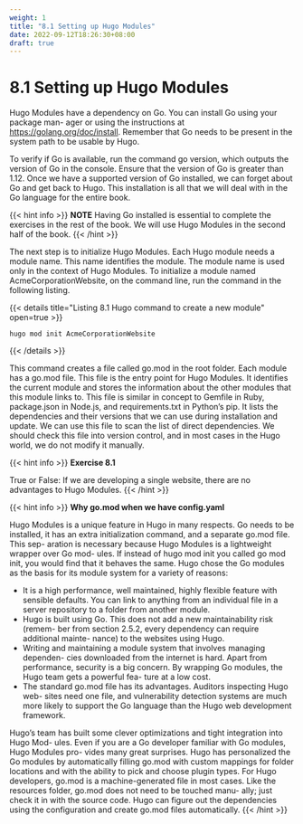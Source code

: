 ```yaml
---
weight: 1
title: "8.1 Setting up Hugo Modules"
date: 2022-09-12T18:26:30+08:00
draft: true
---
```


# 8.1 Setting up Hugo Modules

Hugo Modules have a dependency on Go. You can install Go using your package man- ager or using the instructions at https://golang.org/doc/install. Remember that Go needs to be present in the system path to be usable by Hugo.

To verify if Go is available, run the command go version, which outputs the version of Go in the console. Ensure that the version of Go is greater than 1.12. Once we have a supported version of Go installed, we can forget about Go and get back to Hugo. This installation is all that we will deal with in the Go language for the entire book.

{{< hint info >}}
**NOTE** Having Go installed is essential to complete the exercises in the rest of the book. We will use Hugo Modules in the second half of the book.
{{< /hint >}}

The next step is to initialize Hugo Modules. Each Hugo module needs a module name. This name identifies the module. The module name is used only in the context of Hugo Modules. To initialize a module named AcmeCorporationWebsite, on the command line, run the command in the following listing.

{{< details title="Listing 8.1  Hugo command to create a new module" open=true >}}
```
hugo mod init AcmeCorporationWebsite
```
{{< /details >}}

This command creates a file called go.mod in the root folder. Each module has a go.mod file. This file is the entry point for Hugo Modules. It identifies the current module and stores the information about the other modules that this module links to. This file is similar in concept to Gemfile in Ruby, package.json in Node.js, and requirements.txt in Python’s pip. It lists the dependencies and their versions that we can use during installation and update. We can use this file to scan the list of direct dependencies. We should check this file into version control, and in most cases in the Hugo world, we do not modify it manually.

{{< hint info >}}
**Exercise 8.1**

True or False: If we are developing a single website, there are no advantages to Hugo Modules.
{{< /hint >}}

{{< hint info >}}
**Why go.mod when we have config.yaml**

Hugo Modules is a unique feature in Hugo in many respects. Go needs to be installed, it has an extra initialization command, and a separate go.mod file. This sep- aration is necessary because Hugo Modules is a lightweight wrapper over Go mod- ules. If instead of hugo mod init you called go mod init, you would find that it behaves the same. Hugo chose the Go modules as the basis for its module system for a variety of reasons:
- It is a high performance, well maintained, highly flexible feature with sensible defaults. You can link to anything from an individual file in a server repository to a folder from another module.
- Hugo is built using Go. This does not add a new maintainability risk (remem- ber from section 2.5.2, every dependency can require additional mainte- nance) to the websites using Hugo.
- Writing and maintaining a module system that involves managing dependen- cies downloaded from the internet is hard. Apart from performance, security is a big concern. By wrapping Go modules, the Hugo team gets a powerful fea- ture at a low cost.
- The standard go.mod file has its advantages. Auditors inspecting Hugo web- sites need one file, and vulnerability detection systems are much more likely to support the Go language than the Hugo web development framework.

Hugo’s team has built some clever optimizations and tight integration into Hugo Mod- ules. Even if you are a Go developer familiar with Go modules, Hugo Modules pro- vides many great surprises. Hugo has personalized the Go modules by automatically filling go.mod with custom mappings for folder locations and with the ability to pick and choose plugin types. For Hugo developers, go.mod is a machine-generated file in most cases. Like the resources folder, go.mod does not need to be touched manu- ally; just check it in with the source code. Hugo can figure out the dependencies using the configuration and create go.mod files automatically.
{{< /hint >}}